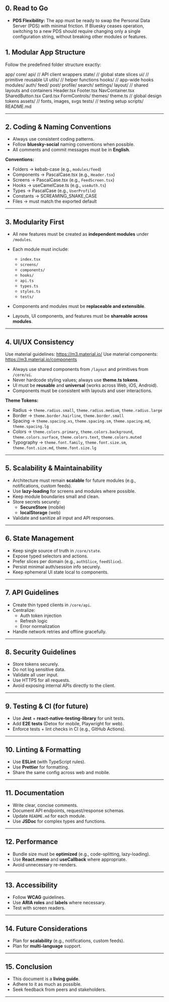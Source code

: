 ## 0. Read to Go

- **PDS Flexibility:** The app must be ready to swap the Personal Data Server (PDS) with minimal friction. If Bluesky ceases operation, switching to a new PDS should require changing only a single configuration string, without breaking other modules or features.  


## 1. Modular App Structure
Follow the predefined folder structure exactly:

app/
core/
api/ // API client wrappers
state/ // global state slices
ui/ // primitive reusable UI
utils/ // helper functions
hooks/ // app-wide hooks
modules/
auth/
feed/
post/
profile/
search/
settings/
layout/ // shared layouts and containers
Header.tsx
Footer.tsx
NavContainer.tsx
SharedButton.tsx
Card.tsx
FormControls/
themes/
theme.ts // global design tokens
assets/ // fonts, images, svgs
tests/ // testing setup
scripts/
README.md

---

## 2. Coding & Naming Conventions
- Always use consistent coding patterns.  
- Follow **bluesky-social** naming conventions when possible.  
- All comments and commit messages must be in **English**.  

**Conventions:**
- Folders → kebab-case (e.g., `modules/feed`)  
- Components → PascalCase.tsx (e.g., `Header.tsx`)  
- Screens → PascalCase.tsx (e.g., `FeedScreen.tsx`)  
- Hooks → useCamelCase.ts (e.g., `useAuth.ts`)  
- Types → PascalCase (e.g., `UserProfile`)  
- Constants → SCREAMING_SNAKE_CASE  
- Files → must match the exported default  

---

## 3. Modularity First
- All new features must be created as **independent modules** under `/modules`.  
- Each module must include:
  - `index.tsx`
  - `screens/`
  - `components/`
  - `hooks/`
  - `api.ts`
  - `types.ts`
  - `styles.ts`
  - `tests/`

- Components and modules must be **replaceable and extensible**.  
- Layouts, UI components, and features must be **shareable across modules**.  

---

## 4. UI/UX Consistency

Use material guidelines: https://m3.material.io/ 
Use material components: https://m3.material.io/components 

- Always use shared components from `/layout` and primitives from `/core/ui`.  
- Never hardcode styling values; always use **theme.ts tokens**.  
- UI must be **reusable** and **universal** (works across Web, iOS, Android).  
- Components must be consistent with layouts and user interactions.  

**Theme Tokens:**
- Radius → `theme.radius.small`, `theme.radius.medium`, `theme.radius.large`  
- Border → `theme.border.hairline`, `theme.border.small`  
- Spacing → `theme.spacing.xs`, `theme.spacing.sm`, `theme.spacing.md`, `theme.spacing.lg`  
- Colors → `theme.colors.primary`, `theme.colors.background`, `theme.colors.surface`, `theme.colors.text`, `theme.colors.muted`  
- Typography → `theme.font.family`, `theme.font.size.sm`, `theme.font.size.md`, `theme.font.size.lg`  

---

## 5. Scalability & Maintainability
- Architecture must remain **scalable** for future modules (e.g., notifications, custom feeds).  
- Use **lazy-loading** for screens and modules where possible.  
- Keep module boundaries small and clean.  
- Store secrets securely:
  - **SecureStore** (mobile)  
  - **localStorage** (web)  
- Validate and sanitize all input and API responses.  

---

## 6. State Management
- Keep single source of truth in `/core/state`.  
- Expose typed selectors and actions.  
- Prefer slices per domain (e.g., `authSlice`, `feedSlice`).  
- Persist minimal auth/session info securely.  
- Keep ephemeral UI state local to components.  

---

## 7. API Guidelines
- Create thin typed clients in `/core/api`.  
- Centralize:
  - Auth token injection  
  - Refresh logic  
  - Error normalization  
- Handle network retries and offline gracefully.  

---

## 8. Security Guidelines
- Store tokens securely.  
- Do not log sensitive data.  
- Validate all user input.  
- Use HTTPS for all requests.  
- Avoid exposing internal APIs directly to the client.  

---

## 9. Testing & CI (for future)
- Use **Jest** + **react-native-testing-library** for unit tests.  
- Add **E2E tests** (Detox for mobile, Playwright for web).  
- Enforce tests + lint checks in CI (e.g., GitHub Actions).  

---

## 10. Linting & Formatting
- Use **ESLint** (with TypeScript rules).  
- Use **Prettier** for formatting.  
- Share the same config across web and mobile.  

---

## 11. Documentation
- Write clear, concise comments.  
- Document API endpoints, request/response schemas.  
- Update `README.md` for each module.  
- Use **JSDoc** for complex types and functions.  

---

## 12. Performance
- Bundle size must be **optimized** (e.g., code-splitting, lazy-loading).  
- Use **React.memo** and **useCallback** where appropriate.  
- Avoid unnecessary re-renders.  

---

## 13. Accessibility
- Follow **WCAG** guidelines.  
- Use **ARIA roles** and **labels** where necessary.  
- Test with screen readers.  

---

## 14. Future Considerations
- Plan for **scalability** (e.g., notifications, custom feeds).  
- Plan for **multi-language** support.  

---

## 15. Conclusion
- This document is a **living guide**.  
- Adhere to it as much as possible.  
- Seek feedback from peers and stakeholders.  

---

